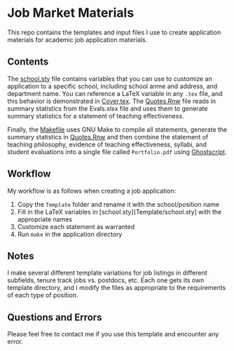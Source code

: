 # Job Market Materials

This repo contains the templates and input files I use to create application
materials for academic job application materials.

## Contents

The [school.sty](Template/school.sty) file contains variables that you can use 
to customize an application to a specific school, including school anme and
address, and department name. You can reference a LaTeX variable in any `.tex`
file, and this behavior is demonstrated in [Cover.tex](Template/Cover.tex). The
[Quotes.Rnw](Template/Quotes.Rnw) file reads in summary statistics from the
Evals.xlsx file and uses them to generate summary statistics for a statement of
teaching effectiveness.

Finally, the [Makefile](Template/Makefile) uses GNU Make to compile all
statements, generate the summary statistics in
[Quotes.Rnw](Template/Quotes.Rnw) and then combine the statement of teaching
philosophy, evidence of teaching effectiveness, syllabi, and student
evaluations into a single file called `Portfolio.pdf` using
[Ghostscript](https://www.ghostscript.com).

## Workflow

My workflow is as follows when creating a job application:

1. Copy the `Template` folder and rename it with the school/position name
2. Fill in the LaTeX variables in [school.sty](Template/school.sty] with the
appropriate names
3. Customize each statement as warranted
4. Run `make` in the application directory

## Notes

I make several different template variations for job listings in different
subfields, tenure track jobs vs. postdocs, etc. Each one gets its own template
directory, and I modify the files as appropriate to the requirements of each
type of position.

## Questions and Errors

Please feel free to contact me if you use this template and encounter any
error.